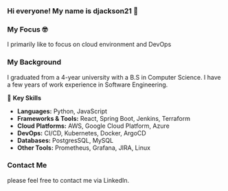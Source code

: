 ### Hi everyone! My name is djackson21 👋

### My Focus 🤓
I primarily like to focus on cloud environment and DevOps

### My Background
I graduated from a 4-year university with a B.S in Computer Science. I have a few years of work experience in Software Engineering.

🌟 **Key Skills**  
- **Languages:** Python, JavaScript  
- **Frameworks & Tools:** React, Spring Boot, Jenkins, Terraform  
- **Cloud Platforms:** AWS, Google Cloud Platform, Azure  
- **DevOps:** CI/CD, Kubernetes, Docker, ArgoCD  
- **Databases:** PostgresSQL, MySQL  
- **Other Tools:** Prometheus, Grafana, JIRA, Linux  

### Contact Me
please feel free to contact me via LinkedIn.

<!--
**djackson21/djackson21** is a ✨ _special_ ✨ repository because its `README.md` (this file) appears on your GitHub profile.

Here are some ideas to get you started:

- 🔭 I’m currently working on ...
- 🌱 I’m currently learning ...
- 👯 I’m looking to collaborate on ...
- 🤔 I’m looking for help with ...
- 💬 Ask me about ...
- 📫 How to reach me: ...
- 😄 Pronouns: ...
- ⚡ Fun fact: ...
-->
